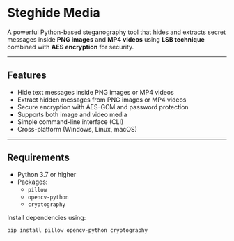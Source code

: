 # Steghide Media

A powerful Python-based steganography tool that hides and extracts secret messages inside **PNG images** and **MP4 videos** using **LSB technique** combined with **AES encryption** for security.

---

## Features

- Hide text messages inside PNG images or MP4 videos  
- Extract hidden messages from PNG images or MP4 videos  
- Secure encryption with AES-GCM and password protection  
- Supports both image and video media  
- Simple command-line interface (CLI)  
- Cross-platform (Windows, Linux, macOS)

---

## Requirements

- Python 3.7 or higher  
- Packages:
  - `pillow`
  - `opencv-python`
  - `cryptography`

Install dependencies using:

```bash
pip install pillow opencv-python cryptography
